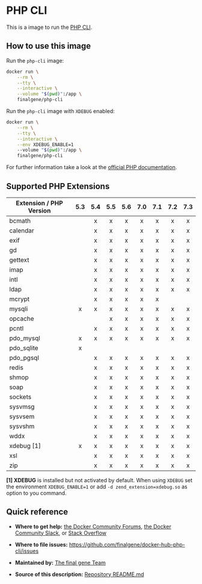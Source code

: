 # PHP CLI

This is a image to run the [PHP CLI](http://php.net/manual/en/features.commandline.php).

## How to use this image
Run the `php-cli` image:

```bash
docker run \
    --rm \
    --tty \
    --interactive \
    --volume "$(pwd)":/app \
    finalgene/php-cli
```

Run the `php-cli` image with `XDEBUG` enabled:

```bash
docker run \
    --rm \
    --tty \
    --interactive \
    --env XDEBUG_ENABLE=1
    --volume "$(pwd)":/app \
    finalgene/php-cli
```

For further information take a look at the [official PHP documentation](http://php.net/manual/en/).

## Supported PHP Extensions

| Extension / PHP Version |   5.3   |   5.4   |   5.5   |   5.6   |   7.0   |   7.1   |   7.2   |   7.3   |
| ----------------------- |:-------:|:-------:|:-------:|:-------:|:-------:|:-------:|:-------:|:-------:|
| bcmath                  |         |    x    |    x    |    x    |    x    |    x    |    x    |    x    |
| calendar                |         |    x    |    x    |    x    |    x    |    x    |    x    |    x    |
| exif                    |         |    x    |    x    |    x    |    x    |    x    |    x    |    x    |
| gd                      |         |    x    |    x    |    x    |    x    |    x    |    x    |    x    |
| gettext                 |         |    x    |    x    |    x    |    x    |    x    |    x    |    x    |
| imap                    |         |    x    |    x    |    x    |    x    |    x    |    x    |    x    |
| intl                    |         |    x    |    x    |    x    |    x    |    x    |    x    |    x    |
| ldap                    |         |    x    |    x    |    x    |    x    |    x    |    x    |    x    |
| mcrypt                  |         |    x    |    x    |    x    |    x    |    x    |         |         |
| mysqli                  |    x    |    x    |    x    |    x    |    x    |    x    |    x    |    x    |
| opcache                 |         |         |    x    |    x    |    x    |    x    |    x    |    x    |
| pcntl                   |         |    x    |    x    |    x    |    x    |    x    |    x    |    x    |
| pdo_mysql               |    x    |    x    |    x    |    x    |    x    |    x    |    x    |    x    |
| pdo_sqlite              |    x    |         |         |         |         |         |         |         |
| pdo_pgsql               |         |    x    |    x    |    x    |    x    |    x    |    x    |    x    |
| redis                   |         |    x    |    x    |    x    |    x    |    x    |    x    |    x    |
| shmop                   |         |    x    |    x    |    x    |    x    |    x    |    x    |    x    |
| soap                    |         |    x    |    x    |    x    |    x    |    x    |    x    |    x    |
| sockets                 |         |    x    |    x    |    x    |    x    |    x    |    x    |    x    |
| sysvmsg                 |         |    x    |    x    |    x    |    x    |    x    |    x    |    x    |
| sysvsem                 |         |    x    |    x    |    x    |    x    |    x    |    x    |    x    |
| sysvshm                 |         |    x    |    x    |    x    |    x    |    x    |    x    |    x    |
| wddx                    |         |    x    |    x    |    x    |    x    |    x    |    x    |    x    |
| xdebug [1]              |    x    |    x    |    x    |    x    |    x    |    x    |    x    |    x    |
| xsl                     |         |    x    |    x    |    x    |    x    |    x    |    x    |    x    |
| zip                     |         |    x    |    x    |    x    |    x    |    x    |    x    |    x    |

**[1] XDEBUG** is installed but not activated by default. When using `XDEBUG` set the environment `XDEBUG_ENABLE=1` or add `-d zend_extension=xdebug.so` as option to you command.

## Quick reference
* **Where to get help:**
[the Docker Community Forums](https://forums.docker.com), [the Docker Community Slack](https://blog.docker.com/2016/11/introducing-docker-community-directory-docker-community-slack), or [Stack Overflow](https://stackoverflow.com/search?tab=newest&q=docker)

* **Where to file issues:**
https://github.com/finalgene/docker-hub-php-cli/issues

* **Maintained by:**
[The final gene Team](https://github.com/finalgene)

* **Source of this description:**
[Repository README.md](https://github.com/finalgene/docker-hub-php-cli/blob/master/README.md)
